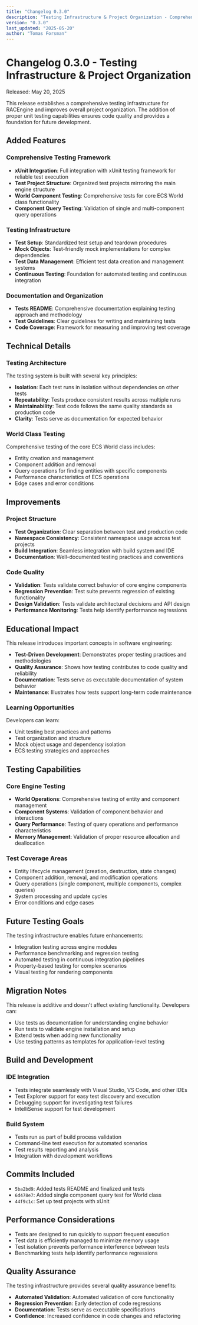 ```yaml
---
title: "Changelog 0.3.0"
description: "Testing Infrastructure & Project Organization - Comprehensive unit testing framework and improved project structure."
version: "0.3.0"
last_updated: "2025-05-20"
author: "Tomas Forsman"
---
```


# Changelog 0.3.0 - Testing Infrastructure & Project Organization

Released: May 20, 2025

This release establishes a comprehensive testing infrastructure for RACEngine and improves overall project organization. The addition of proper unit testing capabilities ensures code quality and provides a foundation for future development.

## Added Features

### Comprehensive Testing Framework
* **xUnit Integration**: Full integration with xUnit testing framework for reliable test execution
* **Test Project Structure**: Organized test projects mirroring the main engine structure
* **World Component Testing**: Comprehensive tests for core ECS World class functionality
* **Component Query Testing**: Validation of single and multi-component query operations

### Testing Infrastructure
* **Test Setup**: Standardized test setup and teardown procedures
* **Mock Objects**: Test-friendly mock implementations for complex dependencies
* **Test Data Management**: Efficient test data creation and management systems
* **Continuous Testing**: Foundation for automated testing and continuous integration

### Documentation and Organization
* **Tests README**: Comprehensive documentation explaining testing approach and methodology
* **Test Guidelines**: Clear guidelines for writing and maintaining tests
* **Code Coverage**: Framework for measuring and improving test coverage

## Technical Details

### Testing Architecture
The testing system is built with several key principles:
- **Isolation**: Each test runs in isolation without dependencies on other tests
- **Repeatability**: Tests produce consistent results across multiple runs
- **Maintainability**: Test code follows the same quality standards as production code
- **Clarity**: Tests serve as documentation for expected behavior

### World Class Testing
Comprehensive testing of the core ECS World class includes:
- Entity creation and management
- Component addition and removal
- Query operations for finding entities with specific components
- Performance characteristics of ECS operations
- Edge cases and error conditions

## Improvements

### Project Structure
* **Test Organization**: Clear separation between test and production code
* **Namespace Consistency**: Consistent namespace usage across test projects
* **Build Integration**: Seamless integration with build system and IDE
* **Documentation**: Well-documented testing practices and conventions

### Code Quality
* **Validation**: Tests validate correct behavior of core engine components
* **Regression Prevention**: Test suite prevents regression of existing functionality
* **Design Validation**: Tests validate architectural decisions and API design
* **Performance Monitoring**: Tests help identify performance regressions

## Educational Impact

This release introduces important concepts in software engineering:
- **Test-Driven Development**: Demonstrates proper testing practices and methodologies
- **Quality Assurance**: Shows how testing contributes to code quality and reliability
- **Documentation**: Tests serve as executable documentation of system behavior
- **Maintenance**: Illustrates how tests support long-term code maintenance

### Learning Opportunities
Developers can learn:
- Unit testing best practices and patterns
- Test organization and structure
- Mock object usage and dependency isolation
- ECS testing strategies and approaches

## Testing Capabilities

### Core Engine Testing
- **World Operations**: Comprehensive testing of entity and component management
- **Component Systems**: Validation of component behavior and interactions
- **Query Performance**: Testing of query operations and performance characteristics
- **Memory Management**: Validation of proper resource allocation and deallocation

### Test Coverage Areas
- Entity lifecycle management (creation, destruction, state changes)
- Component addition, removal, and modification operations
- Query operations (single component, multiple components, complex queries)
- System processing and update cycles
- Error conditions and edge cases

## Future Testing Goals

The testing infrastructure enables future enhancements:
- Integration testing across engine modules
- Performance benchmarking and regression testing
- Automated testing in continuous integration pipelines
- Property-based testing for complex scenarios
- Visual testing for rendering components

## Migration Notes

This release is additive and doesn't affect existing functionality. Developers can:
- Use tests as documentation for understanding engine behavior
- Run tests to validate engine installation and setup
- Extend tests when adding new functionality
- Use testing patterns as templates for application-level testing

## Build and Development

### IDE Integration
- Tests integrate seamlessly with Visual Studio, VS Code, and other IDEs
- Test Explorer support for easy test discovery and execution
- Debugging support for investigating test failures
- IntelliSense support for test development

### Build System
- Tests run as part of build process validation
- Command-line test execution for automated scenarios
- Test results reporting and analysis
- Integration with development workflows

## Commits Included

- `5ba2bd9`: Added tests README and finalized unit tests
- `6d478e7`: Added single component query test for World class
- `44f9c1c`: Set up test projects with xUnit

## Performance Considerations

- Tests are designed to run quickly to support frequent execution
- Test data is efficiently managed to minimize memory usage
- Test isolation prevents performance interference between tests
- Benchmarking tests help identify performance regressions

## Quality Assurance

The testing infrastructure provides several quality assurance benefits:
- **Automated Validation**: Automated validation of core functionality
- **Regression Prevention**: Early detection of code regressions
- **Documentation**: Tests serve as executable specifications
- **Confidence**: Increased confidence in code changes and refactoring
